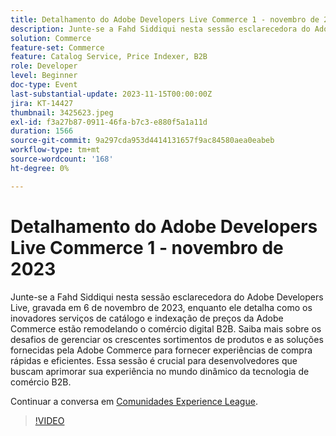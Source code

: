```yaml
---
title: Detalhamento do Adobe Developers Live Commerce 1 - novembro de 2023
description: Junte-se a Fahd Siddiqui nesta sessão esclarecedora do Adobe Developers Live, gravada em 6 de novembro de 2023, enquanto ele detalha como os inovadores serviços de catálogo e indexação de preços da Adobe Commerce estão remodelando o comércio digital B2B. Saiba mais sobre os desafios de gerenciar os crescentes sortimentos de produtos e as soluções fornecidas pela Adobe Commerce para fornecer experiências de compra rápidas e eficientes. Essa sessão é crucial para desenvolvedores que buscam aprimorar sua experiência no mundo dinâmico da tecnologia de comércio B2B.
solution: Commerce
feature-set: Commerce
feature: Catalog Service, Price Indexer, B2B
role: Developer
level: Beginner
doc-type: Event
last-substantial-update: 2023-11-15T00:00:00Z
jira: KT-14427
thumbnail: 3425623.jpeg
exl-id: f3a27b87-0911-46fa-b7c3-e880f5a1a11d
duration: 1566
source-git-commit: 9a297cda953d4414131657f9ac84580aea0eabeb
workflow-type: tm+mt
source-wordcount: '168'
ht-degree: 0%

---
```


# Detalhamento do Adobe Developers Live Commerce 1 - novembro de 2023

Junte-se a Fahd Siddiqui nesta sessão esclarecedora do Adobe Developers Live, gravada em 6 de novembro de 2023, enquanto ele detalha como os inovadores serviços de catálogo e indexação de preços da Adobe Commerce estão remodelando o comércio digital B2B. Saiba mais sobre os desafios de gerenciar os crescentes sortimentos de produtos e as soluções fornecidas pela Adobe Commerce para fornecer experiências de compra rápidas e eficientes. Essa sessão é crucial para desenvolvedores que buscam aprimorar sua experiência no mundo dinâmico da tecnologia de comércio B2B.

Continuar a conversa em [Comunidades Experience League](https://adobe.ly/3rJfZcN).

>[!VIDEO](https://video.tv.adobe.com/v/3425623/?learn=on)
